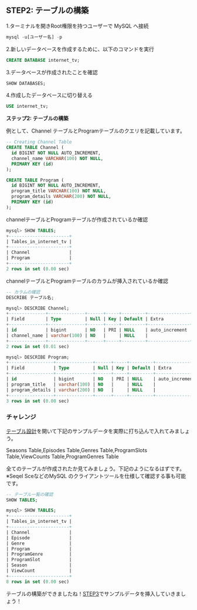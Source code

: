 ## STEP2: テーブルの構築

1.ターミナルを開きRoot権限を持つユーザーで MySQL へ接続

```jsx
mysql -u[ユーザー名] -p
```

2.新しいデータベースを作成するために、以下のコマンドを実行

```sql
CREATE DATABASE internet_tv;
```

3.データベースが作成されたことを確認

```sql
SHOW DATABASES;
```

4.作成したデータベースに切り替える

```sql
USE internet_tv;
```

****ステップ2: テーブルの構築****

例として、Channel テーブルとProgramテーブルのクエリを記載しています。

```sql
-- Creating Channel Table
CREATE TABLE Channel (
  id BIGINT NOT NULL AUTO_INCREMENT,
  channel_name VARCHAR(100) NOT NULL,
  PRIMARY KEY (id)
);

CREATE TABLE Program (
  id BIGINT NOT NULL AUTO_INCREMENT,
  program_title VARCHAR(100) NOT NULL,
  program_details VARCHAR(200) NOT NULL,
  PRIMARY KEY (id)
);
```

channelテーブルとProgramテーブルが作成されているか確認

```sql
mysql> SHOW TABLES;
+-----------------------+
| Tables_in_internet_tv |
+-----------------------+
| Channel               |
| Program               |
+-----------------------+
2 rows in set (0.00 sec)
```

channelテーブルとProgramテーブルのカラムが挿入されているか確認
```sql
-- カラムの確認
DESCRIBE テーブル名;

```

```sql
mysql> DESCRIBE Channel;
+--------------+--------------+------+-----+---------+----------------+
| Field        | Type         | Null | Key | Default | Extra          |
+--------------+--------------+------+-----+---------+----------------+
| id           | bigint       | NO   | PRI | NULL    | auto_increment |
| channel_name | varchar(100) | NO   |     | NULL    |                |
+--------------+--------------+------+-----+---------+----------------+
2 rows in set (0.01 sec)

mysql> DESCRIBE Program;
+-----------------+--------------+------+-----+---------+----------------+
| Field           | Type         | Null | Key | Default | Extra          |
+-----------------+--------------+------+-----+---------+----------------+
| id              | bigint       | NO   | PRI | NULL    | auto_increment |
| program_title   | varchar(100) | NO   |     | NULL    |                |
| program_details | varchar(200) | NO   |     | NULL    |                |
+-----------------+--------------+------+-----+---------+----------------+
3 rows in set (0.00 sec)
```

### チャレンジ

[テーブル設計](database_design/table_design.md)を開いて下記のサンプルデータを実際に打ち込んで入れてみましょう。

Seasons Table,Episodes Table,Genres Table,ProgramSlots Table,ViewCounts Table,ProgramGenres Table

全てのテーブルが作成されたか見てみましょう。下記のようになるはずです。
※Seqel SceなどのMySQL のクライアントツールを仕様して確認する事も可能です。


```sql
-- テーブル一覧の確認
SHOW TABLES;
```

```sql
mysql> SHOW TABLES;
+-----------------------+
| Tables_in_internet_tv |
+-----------------------+
| Channel               |
| Episode               |
| Genre                 |
| Program               |
| ProgramGenre          |
| ProgramSlot           |
| Season                |
| ViewCount             |
+-----------------------+
8 rows in set (0.00 sec)
```

テーブルの構築ができましたね！[STEP3](step3.md)でサンプルデータを挿入していきましょう！
